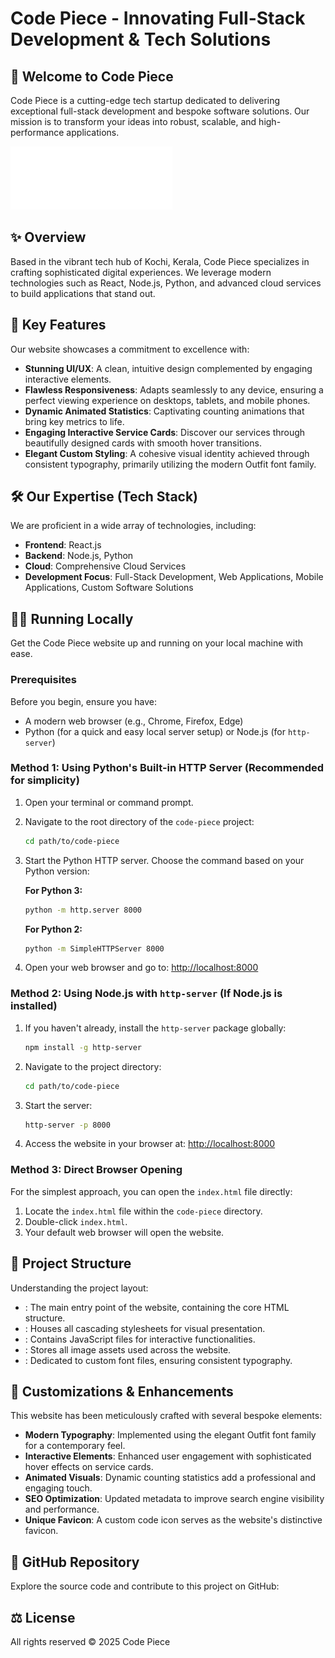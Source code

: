 # Code Piece - Innovating Full-Stack Development & Tech Solutions

## 🚀 Welcome to Code Piece

Code Piece is a cutting-edge tech startup dedicated to delivering exceptional full-stack development and bespoke software solutions. Our mission is to transform your ideas into robust, scalable, and high-performance applications.

![Code Piece Logo](images/67d0a0327b8346375dfe7dc4_logotype.png)

## ✨ Overview

Based in the vibrant tech hub of Kochi, Kerala, Code Piece specializes in crafting sophisticated digital experiences. We leverage modern technologies such as React, Node.js, Python, and advanced cloud services to build applications that stand out.

## 🌟 Key Features

Our website showcases a commitment to excellence with:

-   **Stunning UI/UX**: A clean, intuitive design complemented by engaging interactive elements.
-   **Flawless Responsiveness**: Adapts seamlessly to any device, ensuring a perfect viewing experience on desktops, tablets, and mobile phones.
-   **Dynamic Animated Statistics**: Captivating counting animations that bring key metrics to life.
-   **Engaging Interactive Service Cards**: Discover our services through beautifully designed cards with smooth hover transitions.
-   **Elegant Custom Styling**: A cohesive visual identity achieved through consistent typography, primarily utilizing the modern Outfit font family.

## 🛠️ Our Expertise (Tech Stack)

We are proficient in a wide array of technologies, including:

-   **Frontend**: React.js
-   **Backend**: Node.js, Python
-   **Cloud**: Comprehensive Cloud Services
-   **Development Focus**: Full-Stack Development, Web Applications, Mobile Applications, Custom Software Solutions

## 🏃‍♀️ Running Locally

Get the Code Piece website up and running on your local machine with ease.

### Prerequisites

Before you begin, ensure you have:

-   A modern web browser (e.g., Chrome, Firefox, Edge)
-   Python (for a quick and easy local server setup) or Node.js (for `http-server`)

### Method 1: Using Python's Built-in HTTP Server (Recommended for simplicity)

1.  Open your terminal or command prompt.
2.  Navigate to the root directory of the `code-piece` project:
    ```bash
    cd path/to/code-piece
    ```
3.  Start the Python HTTP server. Choose the command based on your Python version:

    **For Python 3:**
    ```bash
    python -m http.server 8000
    ```

    **For Python 2:**
    ```bash
    python -m SimpleHTTPServer 8000
    ```
4.  Open your web browser and go to:
    [http://localhost:8000](http://localhost:8000)

### Method 2: Using Node.js with `http-server` (If Node.js is installed)

1.  If you haven't already, install the `http-server` package globally:
    ```bash
    npm install -g http-server
    ```
2.  Navigate to the project directory:
    ```bash
    cd path/to/code-piece
    ```
3.  Start the server:
    ```bash
    http-server -p 8000
    ```
4.  Access the website in your browser at:
    [http://localhost:8000](http://localhost:8000)

### Method 3: Direct Browser Opening

For the simplest approach, you can open the `index.html` file directly:

1.  Locate the `index.html` file within the `code-piece` directory.
2.  Double-click `index.html`.
3.  Your default web browser will open the website.

## 📂 Project Structure

Understanding the project layout:

-   <mcfile name="index.html" path="c:\Users\zhack\Desktop\code-piece\index.html"></mcfile>: The main entry point of the website, containing the core HTML structure.
-   <mcfolder name="css/" path="c:\Users\zhack\Desktop\code-piece\css"></mcfolder>: Houses all cascading stylesheets for visual presentation.
-   <mcfolder name="js/" path="c:\Users\zhack\Desktop\code-piece\js"></mcfolder>: Contains JavaScript files for interactive functionalities.
-   <mcfolder name="images/" path="c:\Users\zhack\Desktop\code-piece\images"></mcfolder>: Stores all image assets used across the website.
-   <mcfolder name="fonts/" path="c:\Users\zhack\Desktop\code-piece\fonts"></mcfolder>: Dedicated to custom font files, ensuring consistent typography.

## 🎨 Customizations & Enhancements

This website has been meticulously crafted with several bespoke elements:

-   **Modern Typography**: Implemented using the elegant Outfit font family for a contemporary feel.
-   **Interactive Elements**: Enhanced user engagement with sophisticated hover effects on service cards.
-   **Animated Visuals**: Dynamic counting statistics add a professional and engaging touch.
-   **SEO Optimization**: Updated metadata to improve search engine visibility and performance.
-   **Unique Favicon**: A custom code icon serves as the website's distinctive favicon.

## 🔗 GitHub Repository

Explore the source code and contribute to this project on GitHub:
<mcurl name="Code Piece V2 GitHub Repository" url="https://github.com/abhi963007/Code-piece-V2.git"></mcurl>

## ⚖️ License

All rights reserved © 2025 Code Piece
